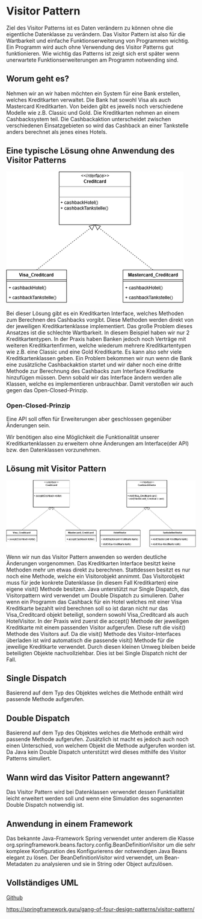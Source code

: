 # Visitor Pattern

Ziel des Visitor Patterns ist es Daten verändern zu können ohne die eigentliche Datenklasse zu verändern. Das Visitor Pattern ist also für die Wartbarkeit und einfache Funktionserweiterung von Programmen wichtig. Ein Programm wird auch ohne Verwendung des Visitor Patterns gut funktionieren. Wie wichtig das Patterns ist zeigt sich erst später wenn unerwartete Funktionserweiterungen am Programm notwending sind.

## Worum geht es?
Nehmen wir an wir haben möchten ein System für eine Bank erstellen, welches Kreditkarten verwaltet. Die Bank hat sowohl Visa als auch Mastercard Kreditkarten. Von beiden gibt es jeweils noch verschiedene Modelle wie z.B. Classic und Gold. Die Kreditkarten nehmen an einem Cashbacksystem teil. Die Cashbackaktion unterscheidet zwischen verschiedenen Einsatzgebieten so wird das Cashback an einer Tankstelle anders berechnet als jenes eines Hotels.

## Eine typische Lösung ohne Anwendung des Visitor Patterns
![alt text](https://raw.githubusercontent.com/aschi2403/design-patterns-visitor-pattern/master/Visitor-Bank-example-without-Visitor.png "UML mit Visitor Pattern")

Bei dieser Lösung gibt es ein Kreditkarten Interface, welches Methoden zum Berechnen des Cashbacks vorgibt. Diese Methoden werden direkt von der jeweiligen Kreditkartenklasse implementiert. Das große Problem dieses Ansatzes ist die schlechte Wartbarkeit. In diesem Beispiel haben wir nur 2 Kreditkartentypen. In der Praxis haben Banken jedoch noch Verträge mit weiteren Kreditkartenfirmen, welche wiederum mehrere Kreditkartentypen wie z.B. eine Classic und eine Gold Kreditkarte. Es kann also sehr viele Kreditkartenklassen geben. Ein Problem bekommen wir nun wenn die Bank eine zusätzliche Cashbackaktion startet und wir daher noch eine dritte Methode zur Berechnung des Cashbacks zum Interface Kreditkarte hinzufügen müssen. Denn sobald wir das Interface ändern werden alle Klassen, welche es implementieren unbrauchbar. Damit verstoßen wir auch gegen das Open-Closed-Prinzip.

### Open-Closed-Prinzip
Eine API soll offen für Erweiterungen aber geschlossen gegenüber Änderungen sein.

Wir benötigen also eine Möglichkeit die Funktionalität unserer Kreditkartenklassen zu erweitern ohne Änderungen am Interface(der API) bzw. den Datenklassen vorzunehmen.

## Lösung mit Visitor Pattern
![alt text](https://raw.githubusercontent.com/aschi2403/design-patterns-visitor-pattern/master/Visitor-Bank-example-with-Visitor.png "UML mit Anwendung des Visitor Patterns")

Wenn wir nun das Visitor Pattern anwenden so werden deutliche Änderungen vorgenommen. Das Kreditkarten Interface besitzt keine Methoden mehr um etwas direkt zu berechnen. Stattdessen besitzt es nur noch eine Methode, welche ein Visitorobjekt annimmt. Das Visitorobjekt muss für jede konkrete Datenklasse (in diesem Fall Kreditkarten) eine eigene visit() Methode besitzen. Java unterstützt nur Single Dispatch, das Visitorpattern wird verwendet um Double Dispatch zu simulieren. Daher wenn ein Programm das Cashback für ein Hotel welches mit einer Visa Kreditkarte bezahlt wird berechnen soll so ist daran nicht nur das Visa_Creditcard objekt beteiligt, sondern sowohl Visa_Creditcard als auch HotelVisitor. In der Praxis wird zuerst die accept() Methode der jeweiligen Kreditkarte mit einem passenden Visitor aufgerufen. Diese ruft die visit() Methode des Visitors auf. Da die visit() Methode des Visitor-Interfaces überladen ist wird automatisch die passende visit() Methode für die jeweilige Kreditkarte verwendet. Durch diesen kleinen Umweg bleiben beide beteiligten Objekte nachvollziehbar. Dies ist bei Single Dispatch nicht der Fall.

## Single Dispatch
Basierend auf dem Typ des Objektes welches die Methode enthält wird passende Methode aufgerufen.

## Double Dispatch
Basierend auf dem Typ des Objektes welches die Methode enthält wird passende Methode aufgerufen. Zusätzlich ist macht es jedoch auch noch einen Unterschied, von welchem Objekt die Methode aufgerufen worden ist. Da Java kein Double Dispatch unterstützt wird dieses mithilfe des Visitor Patterns simuliert.

## Wann wird das Visitor Pattern angewannt?
Das Visitor Pattern wird bei Datenklassen verwendet dessen Funktialität leicht erweitert werden soll und wenn eine Simulation des sogenannten Double Dispatch notwendig ist.

## Anwendung in einem Framework
Das bekannte Java-Framework Spring verwendet unter anderem die Klasse org.springframework.beans.factory.config.BeanDefinitionVisitor um die sehr komplexe Konfiguration des Konfigurierens der notwendigen Java Beans elegant zu lösen.
Der BeanDefinitionVisitor wird verwendet, um Bean-Metadaten zu analysieren und sie in String oder Object aufzulösen.


## Vollständiges UML
[Github](https://github.com/aschi2403/design-patterns-visitor-pattern)

https://springframework.guru/gang-of-four-design-patterns/visitor-pattern/
